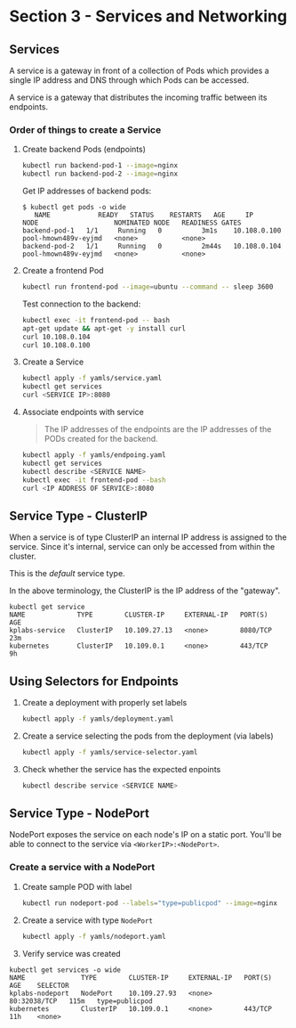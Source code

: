 # Section 3 - Services and Networking

## Services

A service is a gateway in front of a collection of Pods which provides a single IP address and DNS through which Pods can be accessed.

A service is a gateway that distributes the incoming traffic between its endpoints.

### Order of things to create a Service

1. Create backend Pods (endpoints)

    ```bash
    kubectl run backend-pod-1 --image=nginx
    kubectl run backend-pod-2 --image=nginx
    ```
   Get IP addresses of backend pods:

    ```text
    $ kubectl get pods -o wide
       NAME            READY   STATUS    RESTARTS   AGE     IP             NODE                   NOMINATED NODE   READINESS GATES
    backend-pod-1   1/1     Running   0          3m1s    10.108.0.100   pool-hmown489v-eyjmd   <none>           <none>
    backend-pod-2   1/1     Running   0          2m44s   10.108.0.104   pool-hmown489v-eyjmd   <none>           <none>
    ```

2. Create a frontend Pod

    ```bash
    kubectl run frontend-pod --image=ubuntu --command -- sleep 3600
    ```

   Test connection to the backend:

    ```bash
    kubectl exec -it frontend-pod -- bash
    apt-get update && apt-get -y install curl
    curl 10.108.0.104
    curl 10.108.0.100
    ```

3. Create a Service

    ```bash
    kubectl apply -f yamls/service.yaml
    kubectl get services
    curl <SERVICE IP>:8080
    ```

4. Associate endpoints with service

   > The IP addresses of the endpoints are the IP addresses of the PODs created for the backend.

    ```bash
    kubectl apply -f yamls/endpoing.yaml
    kubectl get services
    kubectl describe <SERVICE NAME>
    kubectl exec -it frontend-pod --bash
    curl <IP ADDRESS OF SERVICE>:8080
    ```

## Service Type - ClusterIP

When a service is of type ClusterIP an internal IP address is assigned to the service. Since it's internal, service can only be accessed from within the cluster.

This is the _default_ service type.

In the above terminology, the ClusterIP is the IP address of the "gateway".

```text
kubectl get service  
NAME             TYPE        CLUSTER-IP     EXTERNAL-IP   PORT(S)    AGE
kplabs-service   ClusterIP   10.109.27.13   <none>        8080/TCP   23m
kubernetes       ClusterIP   10.109.0.1     <none>        443/TCP    9h
```

## Using Selectors for Endpoints

1. Create a deployment with properly set labels

   ```bash
   kubectl apply -f yamls/deployment.yaml
   ```

2. Create a service selecting the pods from the deployment (via labels)

   ```bash
   kubectl apply -f yamls/service-selector.yaml
   ```

3. Check whether the service has the expected enpoints

   ```bash
   kubectl describe service <SERVICE NAME>
   ```

## Service Type - NodePort

NodePort exposes the service on each node's IP on a static port. You'll be able to connect to the service via `<WorkerIP>:<NodePort>`.

### Create a service with a NodePort

1. Create sample POD with label

   ```bash
   kubectl run nodeport-pod --labels="type=publicpod" --image=nginx
   ```

2. Create a service with type `NodePort`

   ```bash
   kubectl apply -f yamls/nodeport.yaml
   ```

3. Verify service was created

```text
kubectl get services -o wide  
NAME              TYPE        CLUSTER-IP     EXTERNAL-IP   PORT(S)        AGE    SELECTOR
kplabs-nodeport   NodePort    10.109.27.93   <none>        80:32038/TCP   115m   type=publicpod
kubernetes        ClusterIP   10.109.0.1     <none>        443/TCP        11h    <none>
```
